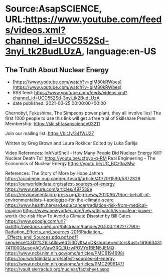 # Source:AsapSCIENCE, URL:https://www.youtube.com/feeds/videos.xml?channel_id=UCC552Sd-3nyi_tk2BudLUzA, language:en-US

## The Truth About Nuclear Energy
 - [https://www.youtube.com/watch?v=glM80kRWbes](https://www.youtube.com/watch?v=glM80kRWbes)
 - RSS feed: https://www.youtube.com/feeds/videos.xml?channel_id=UCC552Sd-3nyi_tk2BudLUzA
 - date published: 2021-03-25 00:00:00+00:00

Chernobyl, Fukushima, The Simpsons power plant, they all involve lies!
The first 1000 people to use this link will get a free trial of Skillshare Premium Membership: https://skl.sh/asapscience03211

Join our mailing list: https://bit.ly/34fWU27

Written by Greg Brown and Laura Roklicer
Edited by Luka Šarlija

Video References: 
InANutShell - How Many People Did Nuclear Energy Kill? Nuclear Death Toll  https://youtu.be/Jzfpyo-q-RM
Real Engineering - The Economics of Nuclear Energy https://youtu.be/UC_BCz0pzMw

References:
The Story of More by Hope Jahren
https://academic.oup.com/eurheartj/article/40/20/1590/5372326
https://ourworldindata.org/safest-sources-of-energy
https://www.nature.com/articles/497539e
https://environmentalprogress.org/big-news/2020/6/29/on-behalf-of-environmentalists-i-apologize-for-the-climate-scare
https://www.health.harvard.edu/cancer/radiation-risk-from-medical-imaging
https://www.newyorker.com/news/dispatch/is-nuclear-power-worth-the-risk
How To Avoid a Climate Disaster by Bill Gates
https://www.google.com/url?q=http://wedocs.unep.org/bitstream/handle/20.500.11822/7790/-Radiation_Effects_and_sources-2016Radiation_-_Effects_and_Sources.pdg.pdf.pdf?sequence%3D1%26isAllowed%3Dy&sa=D&source=editors&ust=1616634317411000&usg=AOvVaw3RQ_1UzwPOVYd1BEN5JEMQ
https://www.ncbi.nlm.nih.gov/pmc/articles/PMC6194698/
https://ourworldindata.org/safest-sources-of-energy
https://www.ncbi.nlm.nih.gov/pmc/articles/PMC2996147/
https://vault.sierraclub.org/nuclear/factsheet.aspx

